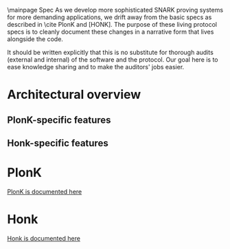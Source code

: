 \mainpage Spec
As we develop more sophisticated SNARK proving systems for more demanding applications, we drift away from the basic specs as described in \cite PlonK  and [HONK]. The purpose of these living protocol specs is to cleanly document these changes in a narrative form that lives alongside the code. 

It should be written explicitly that this is no substitute for thorough audits (external and internal) of the software and the protocol. Our goal here is to ease knowledge sharing and to make the auditors' jobs easier.

# Architectural overview

## PlonK-specific features

## Honk-specific features

# PlonK
[PlonK is documented here](plonk.md)

# Honk
[Honk is documented here](honk.md)

